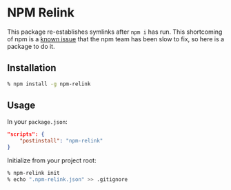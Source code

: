 # NPM Relink

This package re-establishes symlinks after `npm i` has run. This shortcoming of npm is a [known issue](https://github.com/npm/npm/issues/17287) that the npm team has been slow to fix, so here is a package to do it.

## Installation

```bash
% npm install -g npm-relink
```

## Usage

In your `package.json`:

```json
"scripts": {
    "postinstall": "npm-relink"
}
```

Initialize from your project root:

```bash
% npm-relink init
% echo ".npm-relink.json" >> .gitignore
```
